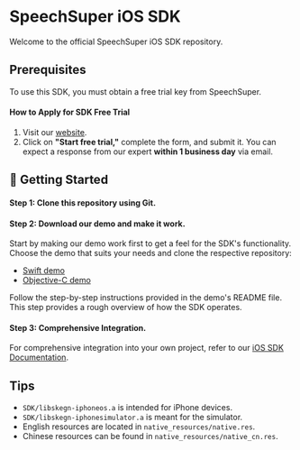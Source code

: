 # SpeechSuper iOS SDK

Welcome to the official SpeechSuper iOS SDK repository.

## Prerequisites

To use this SDK, you must obtain a free trial key from SpeechSuper.

#### How to Apply for SDK Free Trial
1. Visit our [website](https://www.speechsuper.com).
2. Click on **"Start free trial,"** complete the form, and submit it. You can expect a response from our expert **within 1 business day** via email.

## 🚀 Getting Started

#### Step 1: Clone this repository using Git.
#### Step 2: Download our demo and make it work.
Start by making our demo work first to get a feel for the SDK's functionality. Choose the demo that suits your needs and clone the respective repository:

   - [Swift demo](https://github.com/speechsuper/SpeechSuper-SDK-iOS-Swift-Demo)
   - [Objective-C demo](https://github.com/speechsuper/SpeechSuper-SDK-iOS-ObjectiveC-Demo)

Follow the step-by-step instructions provided in the demo's README file. This step provides a rough overview of how the SDK operates.
#### Step 3: Comprehensive Integration.
For comprehensive integration into your own project, refer to our [iOS SDK Documentation](https://docs.speechsuper.com/#/./Native/iOS.md).


## Tips
- `SDK/libskegn-iphoneos.a` is intended for iPhone devices.
- `SDK/libskegn-iphonesimulator.a` is meant for the simulator.
- English resources are located in `native_resources/native.res`.
- Chinese resources can be found in `native_resources/native_cn.res`.

